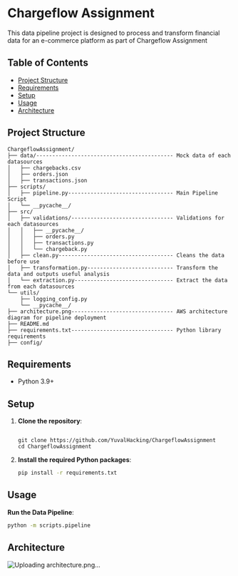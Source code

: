 # Chargeflow Assignment

This data pipeline project is designed to process and transform financial data for an e-commerce platform as part of Chargeflow Assignment

## Table of Contents

- [Project Structure](#project-structure)
- [Requirements](#requirements)
- [Setup](#setup)
- [Usage](#usage)
- [Architecture](#architecture)

## Project Structure

```
ChargeflowAssignment/
├── data/------------------------------------------- Mock data of each datasources
│   ├── chargebacks.csv
│   ├── orders.json
│   ├── transactions.json
├── scripts/
│   ├── pipeline.py--------------------------------- Main Pipeline Script
│   └── __pycache__/
├── src/
│   ├── validations/-------------------------------- Validations for each datasources
│   │   ├── __pycache__/
│   │   ├── orders.py
│   │   ├── transactions.py
│   │   └── chargeback.py
│   ├── clean.py------------------------------------ Cleans the data before use
│   ├── transformation.py--------------------------- Transform the data and outputs useful analysis 
│   └── extraction.py------------------------------- Extract the data from each datasources
└── utils/
    ├── logging_config.py
    └── __pycache__/
├── architecture.png-------------------------------- AWS architecture diagram for pipeline deployment
├── README.md
├── requirements.txt-------------------------------- Python library requirements
├── config/
```

## Requirements

- Python 3.9+

## Setup

1. **Clone the repository**:
    ```sh![architecture](https://github.com/user-attachments/assets/f7cc67c4-e676-45d6-b4c8-062c77597ad4)

    git clone https://github.com/YuvalHacking/ChargeflowAssignment
    cd ChargeflowAssignment
    ```

2. **Install the required Python packages**:
    ```sh
    pip install -r requirements.txt
    ```

## Usage

**Run the Data Pipeline**:
```sh
python -m scripts.pipeline
```

## Architecture

![Uploading architecture.png…]()
